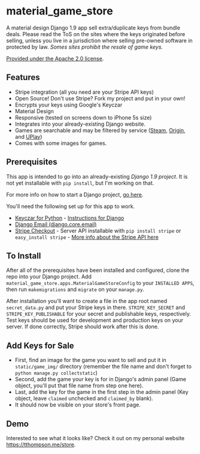 # material_game_store

A material design Django 1.9 app sell extra/duplicate keys from bundle deals. Please read the ToS on the sites where the keys originated before selling, unless you live in a jurisdiction where selling pre-owned software in protected by law. *Somes sites prohibit the resale of game keys.*

[Provided under the Apache 2.0 license](https://tldrlegal.com/license/apache-license-2.0-(apache-2.0)).

## Features

- Stripe integration (all you need are your Stripe API keys)
- Open Source! Don't use Stripe? Fork my project and put in your own!
- Encrypts your keys using Google's Keyczar
- Material Design
- Responsive (tested on screens down to iPhone 5s size)
- Integrates into your already-existing Django website.
- Games are searchable and may be filtered by service ([Steam](http://store.steampowered.com/), [Origin](https://www.origin.com/en-us/store/), and [UPlay](https://uplay.ubi.com/#!/en-US/))
- Comes with some images for games.

## Prerequisites
 
This app is intended to go into an already-existing *Django 1.9 project*. It is not yet installable with `pip install`, but I'm working on that.

For more info on how to start a Django project, [go here](https://docs.djangoproject.com/en/1.9/intro/tutorial01/).

You'll need the following set up for this app to work.
- [Keyczar for Python](https://github.com/google/keyczar) - [Instructions for Django](http://gpiot.com/blog/encrypted-fields-pythondjango-keyczar/)
- [Django Email (django.core.email)](https://docs.djangoproject.com/en/1.9/topics/email/)
- [Stripe Checkout](https://stripe.com/checkout) - Server API installable with `pip install stripe` or `easy_install stripe` - [More info about the Stripe API here](https://stripe.com/docs/libraries)


## To Install

After all of the prerequisites have been installed and configured, clone the repo into your Django project.
Add `material_game_store.apps.MaterialGameStoreConfig` to your `INSTALLED APPS`, then run `makemigrations` and `migrate` on your `manage.py`.

After installation you'll want to create a file in the app root named `secret_data.py` and put your Stripe keys in there. `STRIPE_KEY_SECRET` and `STRIPE_KEY_PUBLISHABLE` for your secret and publishable keys, respectively. Test keys should be used for development and production keys on your server. If done correctly, Stripe should work after this is done.

## Add Keys for Sale

- First, find an image for the game you want to sell and put it in `static/game_img/` directory (remember the file name and don't forget to `python manage.py collectstatic`)
- Second, add the game your key is for in Django's admin panel (Game object, you'll put that file name from step one here).
- Last, add the key for the game in the first step in the admin panel (Key object, leave `claimed` unchecked and `claimed_by` blank).
- It should now be visible on your store's front page.

## Demo

Interested to see what it looks like? Check it out on my personal website https://tthompson.me/store.
